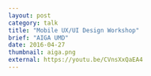 ```yaml
---
layout: post
category: talk
title: "Mobile UX/UI Design Workshop"
brief: "AIGA UMD"
date: 2016-04-27
thumbnail: aiga.png
external: https://youtu.be/CVnsXxQaEA4
---
```

